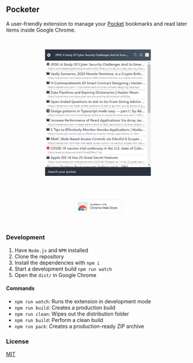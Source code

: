 ## Pocketer

A user-friendly extension to manage your [Pocket](https://getpocket.com) bookmarks and read later items inside Google Chrome.

<br>
<p align="center"><img width="290" src=".github/screenshot.png" alt="Screenshot"></p>
<br>

<br>
<p align="center"><a href="https://chromewebstore.google.com/detail/Pocketer/gkamgpflmkdbicikhmbdadddfmgeiill" target="_blank"><img width="130" src=".github/install.png" alt="Install Extension"></a></p>
<br>

### Development

1. Have `Node.js` and `NPM` installed
2. Clone the repository
3. Install the dependencies with `npm i`
4. Start a development build `npm run watch`
5. Open the `dist/` in Google Chrome

#### Commands

* `npm run watch`: Runs the extension in development mode
* `npm run build`: Creates a production build
* `npm run clean`: Wipes out the distribution folder
* `npm run build`: Perform a clean build
* `npm run pack`: Creates a production-ready ZIP archive

### License

[MIT](./LICENSE)
